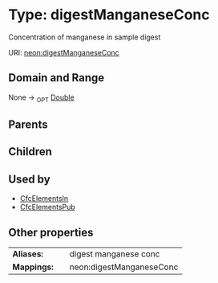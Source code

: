 
# Type: digestManganeseConc


Concentration of manganese in sample digest

URI: [neon:digestManganeseConc](https://data.neonscience.org/digestManganeseConc)


## Domain and Range

None ->  <sub>OPT</sub> [Double](types/Double.md)

## Parents


## Children


## Used by

 * [CfcElementsIn](CfcElementsIn.md)
 * [CfcElementsPub](CfcElementsPub.md)

## Other properties

|  |  |  |
| --- | --- | --- |
| **Aliases:** | | digest manganese conc |
| **Mappings:** | | neon:digestManganeseConc |

